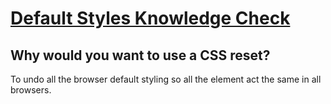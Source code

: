 # [Default Styles Knowledge Check](https://www.theodinproject.com/lessons/node-path-intermediate-html-and-css-default-styles#knowledge-check)

## Why would you want to use a CSS reset?
To undo all the browser default styling so all the element act the same in all browsers.
